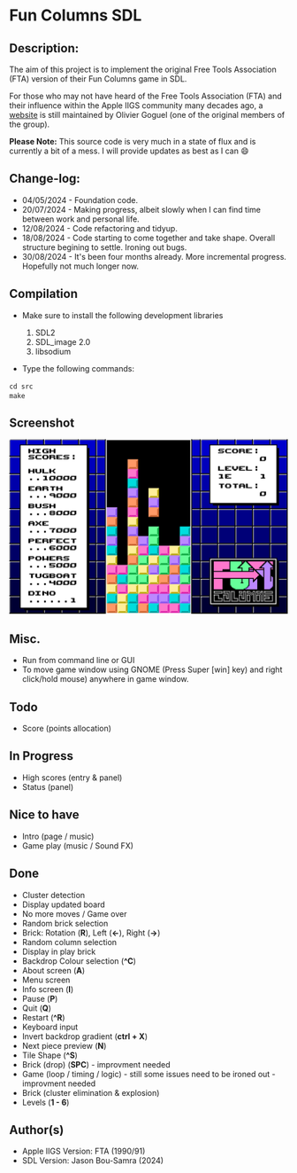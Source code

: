 # Fun Columns SDL

## Description:
The aim of this project is to implement the original Free Tools Association (FTA) version of their Fun Columns game in SDL.

For those who may not have heard of the Free Tools Association (FTA) and their influence within the Apple IIGS community many
decades ago, a [website](http://www.freetoolsassociation.com/) is still maintained by Olivier Goguel (one of the original members of the group).

<b>Please Note:</b> This source code is very much in a state of flux and is currently a bit of a mess.
I will provide updates as best as I can :smile:

## Change-log:

* 04/05/2024 - Foundation code.
* 20/07/2024 - Making progress, albeit slowly when I can find time between work and personal life.
* 12/08/2024 - Code refactoring and tidyup.
* 18/08/2024 - Code starting to come together and take shape. Overall structure begining to settle. Ironing out bugs.
* 30/08/2024 - It's been four months already. More incremental progress. Hopefully not much longer now. 

## Compilation
* Make sure to install the following development libraries
  1. SDL2
  2. SDL_image 2.0
  3. libsodium
 
* Type the following commands:

`cd src`<br>
`make`

## Screenshot
![Fun Columns](https://raw.githubusercontent.com/bou-samra/Fun-Columns-SDL/main/img/fun-columns.png)

## Misc.
* Run from command line or GUI
* To move game window using GNOME (Press Super [win] key) and right click/hold mouse) anywhere in game window.

## Todo
* Score (points allocation)

## In Progress
* High scores (entry & panel)
* Status (panel)

## Nice to have
* Intro (page / music)
* Game play (music / Sound FX)

## Done
* Cluster detection
* Display updated board
* No more moves / Game over
* Random brick selection
* Brick: Rotation (**R**), Left (**←**), Right (**→**)
* Random column selection
* Display in play brick
* Backdrop Colour selection (**^C**) 
* About screen (**A**)
* Menu screen
* Info screen (**I**)
* Pause (**P**)
* Quit (**Q**)
* Restart (**^R**)
* Keyboard input
* Invert backdrop gradient (**ctrl + X**)
* Next piece preview (**N**)
* Tile Shape (**^S**)
* Brick (drop) (**SPC**) - improvment needed
* Game (loop / timing / logic) - still some issues need to be ironed out - improvment needed
* Brick (cluster elimination & explosion)
* Levels (**1 - 6**)

## Author(s)
* Apple IIGS Version: FTA (1990/91)
* SDL Version: Jason Bou-Samra (2024)
